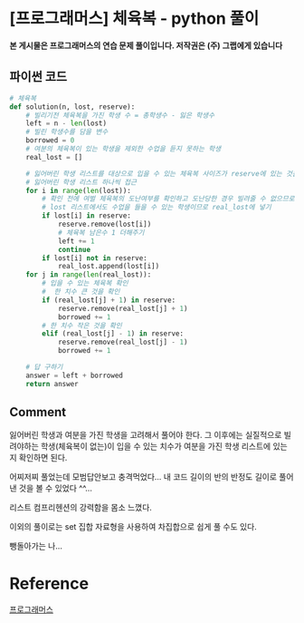 


# [프로그래머스] 체육복 - python 풀이

**본 게시물은 프로그래머스의 연습 문제 풀이입니다. 저작권은 (주) 그랩에게 있습니다**

## 파이썬 코드

```python
# 체육복
def solution(n, lost, reserve):
    # 빌리기전 체육복을 가진 학생 수 = 총학생수 - 잃은 학생수
    left = n - len(lost)
    # 빌린 학생수를 담을 변수
    borrowed = 0
    # 여분의 체육복이 있는 학생을 제외한 수업을 듣지 못하는 학생
    real_lost = []

    # 잃어버린 학생 리스트를 대상으로 입을 수 있는 체육복 사이즈가 reserve에 있는 것을 확인
    # 잃어버린 학생 리스트 하나씩 접근
    for i in range(len(lost)):
        # 확인 전에 여벌 체육복의 도난여부를 확인하고 도난당한 경우 빌려줄 수 없으므로 예외처리
        # lost 리스트에서도 수업을 들을 수 있는 학생이므로 real_lost에 넣기
        if lost[i] in reserve:
            reserve.remove(lost[i])
            # 체육복 남은수 1 더해주기
            left += 1
            continue
        if lost[i] not in reserve:
            real_lost.append(lost[i])
    for j in range(len(real_lost)):
        # 입을 수 있는 체육복 확인
        #  한 치수 큰 것을 확인
        if (real_lost[j] + 1) in reserve:
            reserve.remove(real_lost[j] + 1)
            borrowed += 1
        # 한 치수 작은 것을 확인
        elif (real_lost[j] - 1) in reserve:
            reserve.remove(real_lost[j] - 1)
            borrowed += 1

    # 답 구하기
    answer = left + borrowed
    return answer
```



## Comment

잃어버린 학생과 여분을 가진 학생을 고려해서 풀어야 한다. 그 이후에는 실질적으로 빌려야하는 학생(체육복이 없는)이 입을 수 있는 치수가 여분을 가진 학생 리스트에 있는지 확인하면 된다.

어찌저찌 풀었는데 모범답안보고 충격먹었다... 내 코드 길이의 반의 반정도 길이로 풀어낸 것을 볼 수 있었다 ^^...

리스트 컴프리헨션의 강력함을 몸소 느꼈다.

이외의 풀이로는 set 집합 자료형을 사용하여 차집합으로 쉽게 풀 수도 있다.

뺑돌아가는 나...

# Reference

[프로그래머스](https://programmers.co.kr)

